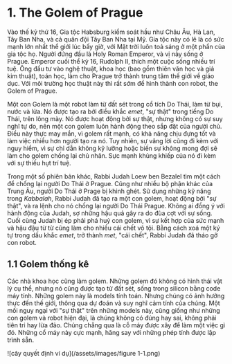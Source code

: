 # 1. The Golem of Prague

Vào thế kỷ thứ 16, Gia tộc Habsburg kiểm soát hầu như Châu Âu, Hà Lan, Tây Ban Nha, và cả quân đội Tây Ban Nha tại Mỹ. Gia tộc này có lẽ là có sức mạnh lớn nhất thể giới lúc bấy giờ, với Mặt trời luôn toả sáng ở một phần của gia tộc họ. Người đứng đầu là Holy Roman Emperor, và vị này sống ở Prague. Emperor cuối thể kỷ 16, Rudolph II, thích một cuộc sống nhiều trí tuệ. Ông đầu tư vào nghệ thuật, khoa học (bao gồm thiên văn học và giả kim thuật), toán học, làm cho Prague trở thành trung tâm thế giới về giáo dục. Với môi trường học thuật này thì rất sớm để hình thành con robot, the Golem of Prague.  

Một con Golem là một robot làm từ đất sét trong cổ tích Do Thái, làm từ bụi, nước và lửa. Nó được tạo ra bởi điều khắc *emet*, "sự thật" trong tiếng Do Thái, trên lông mày. Nó được hoạt động bởi sự thật, nhưng không có sự suy nghĩ tự do, nên một con golem luôn hành động theo sắp đặt của người chủ. Điều này thực may mắn, vì golem rất mạnh, có khả năng chịu đựng tốt và làm việc nhiều hơn người tạo ra nó. Tuy nhiên, sự vâng lời cũng đi kèm với nguy hiểm, vì sự chỉ dẫn không kỹ lưỡng hoặc biến sự không mong đợi sẽ làm cho golem chống lại chủ nhân. Sực mạnh khủng khiếp của nó đi kèm với sự thiếu hụt trí tuệ.  

Trong một số phiên bản khác, Rabbi Judah Loew ben Bezalel tìm một cách để chống lại người Do Thái ở Prague. Cũng như nhiều bộ phận khác của Trung Âu, người Do Thái ở Prage bị khinh ghét. Sử dụng những kỹ năng trong *Kabbalah*, Rabbi Judah đã tạo ra một con golem, hoạt động bởi "sự thật", và ra lệnh cho nó chống lại người Do Thái Prague. Không ai đồng ý với hành động của Judah, sợ những hậu quả gây ra do đùa cợt với sự sống. Cuối cùng Judah bị ép phải phá huỷ con golem, vì sự kết hợp của sức mạnh và hậu đậu từ từ cũng làm cho nhiều cái chết vô tội. Bằng cách xoá một ký tự trong dấu khắc *emet*, trở thành *met*, "cái chết", Rabbi Judah đã tháo gỡ con robot.  

## 1.1 Golem thống kê
Các nhà khoa học cũng làm golem. Những golem đó không có hình thái vật lý cụ thể, nhưng nó cũng được tạo từ đất sét, sống trong silicon bằng code máy tính. Những golem này là models tính toán. Nhưng chúng có ảnh hưởng thực đến thế giới, thông qua dự đoán và suy nghĩ cảm tính của chúng. Một mối nguy ngại với "sự thật" trên những models này, cũng giống như những con golem và robot hiện đại, là chúng không có đúng hay sai, không phải tiên tri hay lừa đảo. Chúng chẳng qua là cỗ máy được xây để làm một việc gì đó. Những cổ máy này cực mạnh, hăng say với những phép tính được lập trình sẵn.  

![cây quyết định ví dụ](/assets/images/figure 1-1.png)


